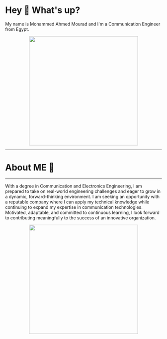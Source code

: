 # Hey 👋 What's up?

My name is Mohammed Ahmed Mourad and I'm a Communication Engineer from Egypt.  

<div align="center">
  <img src="https://github.com/user-attachments/assets/2d1cc87a-7b99-419f-8ff1-e007b5464243" width="350" />
</div>

**************************************************
# About ME 👋
**************************************************
With a degree in Communication and Electronics Engineering, I am prepared to take on real-world
engineering challenges and eager to grow in a dynamic, forward-thinking environment. I am seeking an
opportunity with a reputable company where I can apply my technical knowledge while continuing to
expand my expertise in communication technologies. Motivated, adaptable, and committed to
continuous learning, I look forward to contributing meaningfully to the success of an innovative
organization.  

<div align="center">
  <img src="https://github.com/user-attachments/assets/a5dda23a-3d5c-4b47-a561-b804dd7df4c5" width="350" />
</div>
